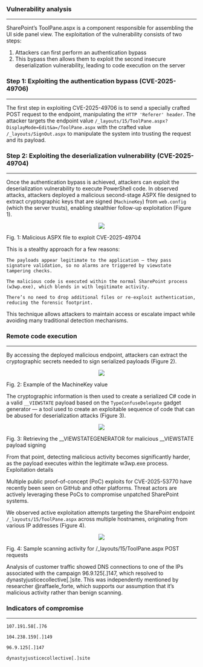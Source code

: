 ### Vulnerability analysis
---

SharePoint’s ToolPane.aspx is a component responsible for assembling the UI side panel view. The exploitation of the vulnerability consists of two steps:

1) Attackers can first perform an authentication bypass 
2) This bypass then allows them to exploit the second insecure deserialization vulnerability, leading to code execution on the server

### Step 1: Exploiting the authentication bypass (CVE-2025-49706)
---

The first step in exploiting CVE-2025-49706 is to send a specially crafted POST request to the endpoint, manipulating the `HTTP 'Referer' header`.  The attacker targets the endpoint value `/_layouts/15/ToolPane.aspx?DisplayMode=Edit&a=/ToolPane.aspx` with the crafted value `/_layouts/SignOut.aspx` to manipulate the system into trusting the request and its payload.


### Step 2: Exploiting the deserialization vulnerability (CVE-2025-49704)
---

Once the authentication bypass is achieved, attackers can exploit the deserialization vulnerability to execute PowerShell code. In observed attacks, attackers deployed a malicious second-stage ASPX file designed to extract cryptographic keys that are signed (`MachineKey`) from `web.config` (which the server trusts), enabling stealthier follow-up exploitation (Figure 1).

<p align="center">
  <img src=".img/figure1.jpeg" />
</p>
</sup>Fig. 1: Malicious ASPX file to exploit CVE-2025-49704</sub>


This is a stealthy approach for a few reasons:

    The payloads appear legitimate to the application — they pass signature validation, so no alarms are triggered by viewstate tampering checks.

    The malicious code is executed within the normal SharePoint process (w3wp.exe), which blends in with legitimate activity.
    
    There’s no need to drop additional files or re-exploit authentication, reducing the forensic footprint.

This technique allows attackers to maintain access or escalate impact while avoiding many traditional detection mechanisms.

### Remote code execution
---

By accessing the deployed malicious endpoint, attackers can extract the cryptographic secrets needed to sign serialized payloads (Figure 2).

<p align="center">
  <img src=".img/figure2.jpeg" />
</p>
</sup>Fig. 2: Example of the MachineKey value</sub>


The cryptographic information is then used to create a serialized C# code in a valid `__VIEWSTATE` payload based on the `TypeConfuseDelegate` gadget generator — a tool used to create an exploitable sequence of code that can be abused for deserialization attacks (Figure 3).

<p align="center">
  <img src=".img/figure3.jpeg" />
</p>
</sup>Fig. 3: Retrieving the __VIEWSTATEGENERATOR for malicious __VIEWSTATE payload signing</sub>


From that point, detecting malicious activity becomes significantly harder, as the payload executes within the legitimate w3wp.exe process.
Exploitation details

Multiple public proof-of-concept (PoC) exploits for CVE-2025-53770 have recently been seen on GitHub and other platforms. Threat actors are actively leveraging these PoCs to compromise unpatched SharePoint systems.

We observed active exploitation attempts targeting the SharePoint endpoint `/_layouts/15/ToolPane.aspx` across multiple hostnames, originating from various IP addresses (Figure 4).

<p align="center">
  <img src=".img/figure4.jpeg" />
</p>
</sup>Fig. 4: Sample scanning activity for /_layouts/15/ToolPane.aspx POST requests</sub>


Analysis of customer traffic showed DNS connections to one of the IPs associated with the campaign 96.9.125[.]147, which resolved to dynastyjusticecollective[.]site. This was independently mentioned by researcher @raffaele_forte, which supports our assumption that it’s malicious activity rather than benign scanning.

### Indicators of compromise
---

    107.191.58[.]76

    104.238.159[.]149

    96.9.125[.]147

    dynastyjusticecollective[.]site

